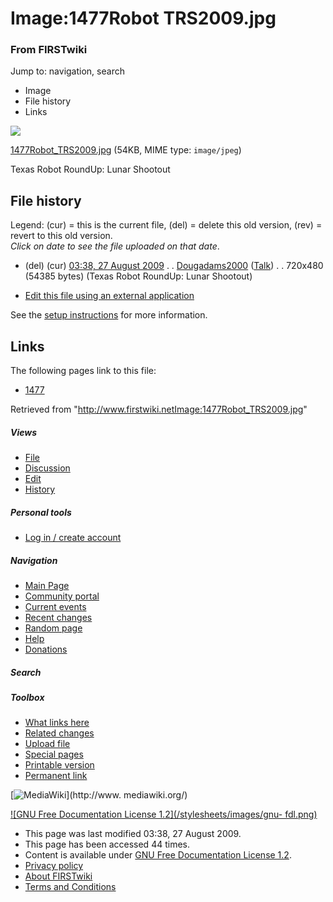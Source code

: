 

# Image:1477Robot TRS2009.jpg

### From FIRSTwiki

Jump to: navigation, search

  * Image
  * File history
  * Links

![](/media/9/95/1477Robot_TRS2009.jpg)

[1477Robot_TRS2009.jpg](/media/9/95/1477Robot_TRS2009.jpg "1477Robot
TRS2009.jpg" ) (54KB, MIME type: `image/jpeg`)

Texas Robot RoundUp: Lunar Shootout

## File history

Legend: (cur) = this is the current file, (del) = delete this old version,
(rev) = revert to this old version.  
_Click on date to see the file uploaded on that date_.

  * (del) (cur) [03:38, 27 August 2009](/media/9/95/1477Robot_TRS2009.jpg "/media/9/95/1477Robot TRS2009.jpg" ) . . [Dougadams2000](/index.php?title=User:Dougadams2000&action=edit "User:Dougadams2000" ) ([Talk](User_talk:Dougadams2000 "User talk:Dougadams2000" )) . . 720x480 (54385 bytes) (Texas Robot RoundUp: Lunar Shootout)
  

  * [Edit this file using an external application](/index.php?title=Image:1477Robot_TRS2009.jpg&action=edit&externaledit=true&mode=file "Image:1477Robot TRS2009.jpg" )

See the [setup
instructions](http://meta.wikimedia.org/wiki/Help:External_editors
"http://meta.wikimedia.org/wiki/Help:External_editors" ) for more information.

## Links

The following pages link to this file:

  * [1477](1477 "1477" )

Retrieved from
"<http://www.firstwiki.netImage:1477Robot_TRS2009.jpg>"

##### Views

  * [File](Image:1477Robot_TRS2009.jpg)
  * [Discussion](/index.php?title=Image_talk:1477Robot_TRS2009.jpg&action=edit)
  * [Edit](/index.php?title=Image:1477Robot_TRS2009.jpg&action=edit)
  * [History](/index.php?title=Image:1477Robot_TRS2009.jpg&action=history)

##### Personal tools

  * [Log in / create account](/index.php?title=Special:Userlogin&returnto=Image:1477Robot_TRS2009.jpg)

[](Main_Page "Main Page" )

##### Navigation

  * [Main Page](Main_Page)
  * [Community portal](FIRSTwiki:Community_portal)
  * [Current events](Current_events)
  * [Recent changes](Special:Recentchanges)
  * [Random page](Special:Random)
  * [Help](FIRSTwiki:Help)
  * [Donations](FIRSTwiki:Site_support)

##### Search



##### Toolbox

  * [What links here](Special:Whatlinkshere/Image:1477Robot_TRS2009.jpg)
  * [Related changes](Special:Recentchangeslinked/Image:1477Robot_TRS2009.jpg)
  * [Upload file](Special:Upload)
  * [Special pages](Special:Specialpages)
  * [Printable version](/index.php?title=Image:1477Robot_TRS2009.jpg&printable=yes)
  * [Permanent link](/index.php?title=Image:1477Robot_TRS2009.jpg&oldid=73577)

[![MediaWiki](/skins/common/images/poweredby_mediawiki_88x31.png)](http://www.
mediawiki.org/)

[![GNU Free Documentation License 1.2](/stylesheets/images/gnu-
fdl.png)](http://www.gnu.org/copyleft/fdl.html)

  * This page was last modified 03:38, 27 August 2009.
  * This page has been accessed 44 times.
  * Content is available under [GNU Free Documentation License 1.2](http://www.gnu.org/copyleft/fdl.html "http://www.gnu.org/copyleft/fdl.html" ).
  * [Privacy policy](FIRSTwiki:Privacy_policy "FIRSTwiki:Privacy policy" )
  * [About FIRSTwiki](FIRSTwiki:About "FIRSTwiki:About" )
  * [Terms and Conditions](FIRSTwiki:Terms_and_conditions "FIRSTwiki:Terms and conditions" )

